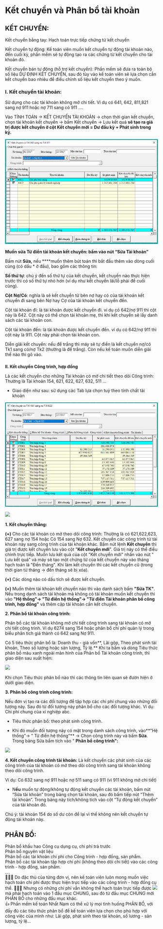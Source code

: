 # Kết chuyển và Phân bổ tài khoản

## KẾT CHUYỂN:

Kết chuyển bằng tay: Hạch toán trực tiếp chứng từ kết chuyển

Kết chuyển tự động: Kế toán viên muốn kết chuyển tự động tài khoản nào, đến cuối kỳ, phần mềm sẽ tự động tạo ra các chứng từ kết chuyển cho tài khoản đó.

Kết chuyển bán tự động \(hỗ trợ kết chuyển\): Phần mềm sẽ đưa ra toàn bộ số liệu DỰ ĐỊNH KẾT CHUYỂN, sau đó tùy vào kế toán viên sẽ lựa chọn cần kết chuyển bao nhiêu để điều chỉnh số liệu kết chuyển theo ý muốn.

### **I. Kết chuyển tài khoản:** 

Sử dụng cho các tài khoản không mở chi tiết. Ví dụ có 641, 642, 811,821 sang nợ 911 hoặc nợ 711 sang có 911 ….

Vào TÍNH TOÁN -&gt; KẾT CHUYỂN TÀI KHOẢN -&gt; chọn thời gian kết chuyển, chọn tài khoản kết chuyển -&gt; bấm Kết chuyển -&gt; Lưu kết quả **sẽ tạo ra giá trị được kết chuyển ở cột Kết chuyển mới = Dư đầu kỳ + Phát sinh trong kỳ.**

![H&#xEC;nh 1. K&#x1EBF;t chuy&#x1EC3;n t&#xE0;i kho&#x1EA3;n](../.gitbook/assets/image%20%2821%29.png)

**Muốn sửa Từ điển tài khoản kết chuyển: bấm vào nút “Sửa Tài khoản”**

Bấm nút **Sửa,** nếu ****muốn thêm bút toán thì bắt đầu thêm vào dòng cuối cùng \(có dấu \* ở đầu\), bao gồm các thông tin:

**Số thứ tự**: chú ý đến số thứ tự của kết chuyển, kết chuyển nào thực hiện trước thì có số thứ tự nhỏ hơn \(ví dụ như kết chuyển lãi/lỗ phải để cuối cùng\).

**Cột** **Nợ/Có**: nghĩa là sẽ kết chuyển từ bên nợ hay có của tài khoản kết chuyển đi sang bên Nợ hay Cợ của tài khoản kết chuyển đến. 

Cột tài khoản đi: là tài khoản được kết chuyển đi. ví dụ có 642/nợ 911 thì cột này là 642. Cột này có thể chọn tài khoản mẹ, thì khi kết chuyển sẽ lấy danh sách các tài khoản con.

Cột tài khoản đến: là tài khoản được kết chuyển đến. ví dụ có 642/nợ 911 thì cột này là 911. Cột này phải chọn tài khoản con.

Diễn giải kết chuyển: nếu để trắng thì máy sẽ tự điền là kết chuyển nợ/có Tk1 sang có/nợ Tk2 \(thường là để trắng\). Còn nếu kế toán muốn diễn giải thế nào thì gõ vào.

### 
 **II. Kết chuyển Công trình, hợp đồng**

Là các kết chuyển cho những Tài khoản có mở chi tiết theo dõi Công trình: Thường là Tài khoản 154, 621, 622, 627, 632, 511 ...

- Giao diện như sau: sử dụng các Tab lựa chọn tuỳ theo tính chất tài khoản

![H&#xEC;nh 2: K&#x1EBF;t chuy&#x1EC3;n c&#xF4;ng tr&#xEC;nh h&#x1EE3;p &#x111;&#x1ED3;ng](../.gitbook/assets/image%20%2813%29.png)

![](file:///C:/Users/p/AppData/Local/Temp/msohtmlclip1/01/clip_image002.jpg)

**1. Kết chuyển thẳng:**

**\(+\)** Cho các tài khoản có mở theo dõi công trình: Thường là có 621,622,623, 627 sang nợ 154 hoặc Có 154 sang Nợ 632. Kết chuyển các công trình từ tài khoản này sang công trình của tài khoản khác. Bấm nút lệnh **Kết chuyển** thì giá trị được kết chuyển lưu vào cột "**Kết chuyển mới**". Giá trị này có thể điều chỉnh trực tiếp. Muốn lưu kết quả của cột "Kết chuyển mới" nhấn vào nút " Lưu kết quả" và máy sẽ tạo một chứng từ của kết chuyển này vào tháng hạch toán là "Đến tháng". Khi làm kết chuyển thì các kết chuyển cũ \(trong thời gian từ tháng -&gt; đến tháng sẽ bị xóa\).

**\(+\)** Các dòng nào có dấu tích sẽ được kết chuyển.

**\(+\)** Muốn thêm tài khoản kết chuyển nào thì vào danh sách bấm **"Sửa TK"**. Nếu trong danh sách tài khoản mà không có tài khoản muốn kết chuyển thì vào **"Hệ thống"-&gt; "Từ điển hệ thống"-&gt; "Từ điển Tài khoản phân bổ công trình, hợp đồng"** và thêm cặp tài khoản cần kết chuyển.

**2. Phân bổ tài khoản công trình:**

Phân bổ các tài khoản không mở chi tiết công trình sang tài khoản có mở chi tiết công trình. Ví dụ 6274 sang 154 hoặc phân bổ chi phí quản lý trong biểu phân tích giá thành có 642 sang Nợ 911.

Có 5 tiêu thức phân bổ là: Doanh thu - giá vốn**, Lãi gộp, Theo phát sinh tài khoản, Theo số lượng hoặc sản lượng, Tỷ lệ.**  Khi ta bấm và dòng Tiêu thức phân bổ màu xanh ngoài màn hình của Phân bổ Tài  khoản công trình, thì giao diện sau xuất hiện:

![](file:///C:/Users/p/AppData/Local/Temp/msohtmlclip1/01/clip_image004.jpg)

Khi chọn Tiêu thức phân bổ nào thì các thông tin liên quan sẽ đươn hiện ở dưới giao diện.

**3. Phân bổ công trình công trình:**

Nếu đơn vị tạo ra các đối tượng để tập hợp các chi phí chung vào những đối tượng này. Sau đó từ đối tượng này phân bổ cho các đối tượng khác. Ví dụ: Chi phí chung của xí nghiệp abc.

- Tiêu thức phân bổ: theo phát sinh công trình.

- Khi đó muốn đối tượng này có mặt trong danh sách công trình, vào**"Hệ thống"-&gt; " Từ điển hệ thống"** -&gt; Chọn công trình này và bấm **Sửa**. Trong bảng Sửa bấm tích vào " **Phân bổ công trình":**

![](file:///C:/Users/p/AppData/Local/Temp/msohtmlclip1/01/clip_image005.jpg)

**4. Kết chuyển công trình tài khoản:** Là kết chuyển các phát sinh của các công trình của tài khoản có mở theo dõi công trình sang tài khoản không theo dõi công trình.

Ví dụ: Có 632 sang nợ 911 hoặc nợ 511 sang có 911 \(vì 911 không mở chi tiết\)

+ N**ếu** muốn tự động/không tự động kết chuyển các tài khoản, bấm nút “Sửa tài khoản” trong bảng chọn tài khoản, sau đó bấm tiếp nút “Thêm tài khoản”. Trong bảng này tích/không tích vào cột “Tự động kết chuyển” của tài khoản đó.

Chú ý: tài khoản 154 do số dư còn để lại vì thế không nên kết chuyển tự động tài khoản này.

## PHÂN BỔ:

Phân bổ khấu hao Công cụ dụng cụ, chi phí trả trước  
Phân bổ nguyên vật liệu  
Phân bổ các tài khoản chi phí cho Công trình - hợp đồng, sản phẩm.  
Phân bổ các tài khoản tập hợp chi phí \(không theo dõi chi tiết\) vào các công trình - hợp đồng, sản phẩm.  
....  
👩🏻‍💻 Do đặc thù của từng đơn vị, nên kế toán viên luôn mong muốn việc hạch toán chi phí được thực hiện trực tiếp vào các công trình - hợp đồng cụ thể. 👨🏻‍💻 Nhưng có những chi phí vẫn không thể hạch toán trực tiếp được ![](https://static.xx.fbcdn.net/images/emoji.php/v9/f51/1/16/1f449.png) mà phải hạch toán vào 1 đầu mục CHUNG, sau đó từ đầu mục CHUNG mới PHÂN BỔ cho những đầu mục khác.  
👍 Phần mềm kế toán Nhất Nam có thể xử lý mọi tình huống PHÂN BỔ, với đầy đủ các tiêu thức phân bổ để kế toán viên lựa chọn cho phù hợp với công việc của mình như: Lãi gộp, phát sinh theo tài khoản, số lương - sản lượng, tỷ lệ...

